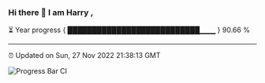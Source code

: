 ### Hi there 👋 I am Harry , 

⏳ Year progress { ███████████████████████████▁▁▁ } 90.66 %

---

⏰ Updated on Sun, 27 Nov 2022 21:38:13 GMT

![Progress Bar CI](https://github.com/duykhang68/duykhang68/workflows/Progress%20Bar%20CI/badge.svg)
